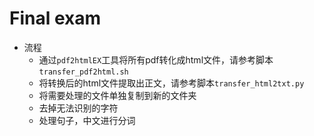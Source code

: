 # Final exam

* 流程
  - 通过`pdf2htmlEX`工具将所有pdf转化成html文件，请参考脚本`transfer_pdf2html.sh`
  - 将转换后的html文件提取出正文，请参考脚本`transfer_html2txt.py`
  - 将需要处理的文件单独复制到新的文件夹
  - 去掉无法识别的字符
  - 处理句子，中文进行分词

